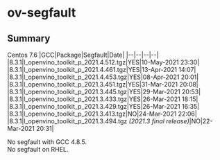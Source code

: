 # ov-segfault
## Summary
Centos 7.6
|GCC|Package|Segfault|Date|
|--|--|--|--|
|8.3.1|l_openvino_toolkit_p_2021.4.512.tgz|YES|10-May-2021 23:30|
|8.3.1|l_openvino_toolkit_p_2021.4.461.tgz|YES|13-Apr-2021 14:07|
|8.3.1|l_openvino_toolkit_p_2021.4.453.tgz|YES|08-Apr-2021 20:01|
|8.3.1|l_openvino_toolkit_p_2021.3.451.tgz|YES|31-Mar-2021 20:08|
|8.3.1|l_openvino_toolkit_p_2021.3.445.tgz|YES|29-Mar-2021 20:53|
|8.3.1|l_openvino_toolkit_p_2021.3.433.tgz|YES|26-Mar-2021 18:15|
|8.3.1|l_openvino_toolkit_p_2021.3.429.tgz|YES|26-Mar-2021 16:35|
|8.3.1|l_openvino_toolkit_p_2021.3.413.tgz|NO|24-Mar-2021 22:06|
|8.3.1|l_openvino_toolkit_p_2021.3.494.tgz *(2021.3 final release)*|NO|22-Mar-2021 20:31|

No segfault with GCC 4.8.5.  
No segfault on RHEL.
